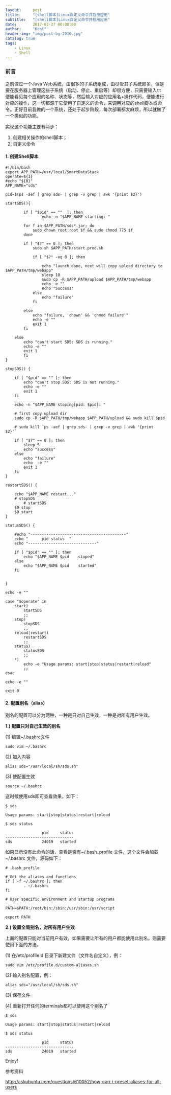```yaml
---
layout:     post
title:      "[shell脚本]Linux自定义命令并启用应用"
subtitle:   "[shell脚本]Linux自定义命令并启用应用"
date:       2017-02-27 00:00:00
author:     "Kent"
header-img: "img/post-bg-2016.jpg"
catalog: true
tags:
    - Linux
	- Shell
---
```


### **前言**

之前做过一个Java Web系统，由很多的子系统组成，由尽管其子系统颇多，但是要在服务器上管理这些子系统（启动、停止、重启等）却很方便，只需要输入`tt` 便能看见每个应用的名称、状态等，然后输入对应的应用名+操作代码，便能进行对应的操作，这一切都源于它使用了自定义的命令，来调用对应的shell脚本或命令。正好目前我做的一个系统，还处于起步阶段，每次部署都太麻烦，所以就做了一个类似的功能。

实现这个功能主要有两步：

 1. 创建相关操作的shell脚本；
 2. 自定义命令

#### **1. 创建Shell脚本**

```
#!/bin/bash
export APP_PATH=/usr/local/SmartDataStack
operate=${1}
#echo "${0}"
APP_NAME="sds"

pid=$(ps -aef | grep sds- | grep -v grep | awk '{print $2}')

startSDS(){

        if [ "$pid" == ""  ]; then
                echo -n "$APP_NAME starting: "
		
		for f in $APP_PATH/sds*.jar; do
  			sudo chown root:root $f && sudo chmod 775 $f
		done
		
		if [ "$?" == 0 ]; then 
			sudo sh $APP_PATH/start.prod.sh                      
			
			if [ "$?" -eq 0 ]; then
				
				echo "launch done, next will copy upload directory to $APP_PATH/tmp/webapp"
				sleep 10
				sudo cp -R $APP_PATH/upload $APP_PATH/tmp/webapp
				echo -e ""
				echo "Success"
			else
				echo "failure"
			fi

		else
			echo "failure, 'chown' && 'chmod failure'"
			echo -e ""
			exit 1
		fi
		
	else 
		echo "can't start SDS: SDS is running."
		echo -e ""
		exit 1       
        fi
}

stopSDS() {
	
	if [ "$pid" == "" ]; then
		echo "can't stop SDS: SDS is not running."
		echo -e ""
		exit 1
	fi

	echo -n "$APP_NAME stoping[pid: $pid]: "	

	# first copy upload dir
	sudo cp -R $APP_PATH/tmp/webapp $APP_PATH/upload && sudo kill $pid	

	# sudo kill `ps -aef | grep sds- | grep -v grep | awk '{print $2}'`
	
	if [ "$?" == 0 ]; then	
		sleep 5
		echo "success"
	else
		echo "failure"
		echo  -e ""
		exit 1
	fi
}

restartSDS() {
        
	echo "$APP_NAME restart..."
	# stopSDS
        # startSDS
	$0 stop
	$0 start
}

statusSDS() {
	
	#echo "------------------------------------------"
	echo "		pid	status	"
	echo "------------------------------"	

	if [ "$pid" == "" ]; then
		echo "$APP_NAME	$pid	stoped"
	else
		echo "$APP_NAME	$pid	started"
	fi
	
	
}

echo -e ""

case "$operate" in
	start)
		startSDS
		;;
	stop)
		stopSDS
		;;
	reload|restart)
		restartSDS
		;;
	status)
		statusSDS
		;;
	*)
		echo -e "Usage params: start|stop|status|restart|reload"
		;;
esac		

echo -e ""

exit 0

```

#### **2. 配置别名（alias）**

别名的配置可以分为两种，一种是只对自己生效，一种是对所有用户生效。

**1.) 配置只对自己生效的别名**

(1) 编辑~/.bashrc文件
```
sudo vim ~/.bashrc 
```

(2) 加入内容

```
alias sds="/usr/local/sh/sds.sh"
```

(3) 使配置生效
```
source ~/.bashrc
```

这时候使用sds即可查看效果，如下：

```
$ sds

Usage params: start|stop|status|restart|reload

$ sds status

                pid     status
------------------------------
sds				24019   started

```

如果显示没有此命令的话，查看是否有~/.bash_profile 文件，这个文件会加载~/.bashrc 文件，源码如下：

```
# .bash_profile

# Get the aliases and functions
if [ -f ~/.bashrc ]; then
        . ~/.bashrc
fi

# User specific environment and startup programs

PATH=$PATH:/root/bin:/sbin:/usr/sbin:/usr/script

export PATH
```

**2.) 设置全局别名，对所有用户生效**

上面的配置只能对当前用户有效，如果需要让所有的用户都能使用此别名，则需要使用下面的方法。

(1) 在/etc/profile.d 目录下新建文件（文件名自定义），例：

```
sudo vim /etc/profile.d/custom-aliases.sh
```

(2) 输入别名配置，例：

```
alias sds="/usr/local/sh/sds.sh"
```

(3) 保存文件

(4) 重新打开任何的terminals都可以使用这个别名了


```
$ sds

Usage params: start|stop|status|restart|reload

$ sds status

                pid     status
------------------------------
sds				24019   started

```

Enjoy!

参考资料

http://askubuntu.com/questions/610052/how-can-i-preset-aliases-for-all-users